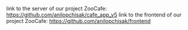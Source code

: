 link to the server of our project ZooCafe: https://github.com/anilopchisak/cafe_app_v5
link to the frontend of our project ZooCafe: https://github.com/anilopchisak/frontend
